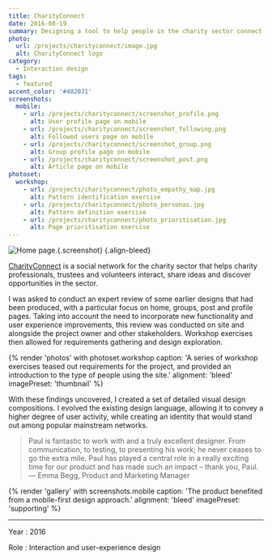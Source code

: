 ```yaml
---
title: CharityConnect
date: 2016-08-19
summary: Designing a tool to help people in the charity sector connect with each other to share ideas and resources.
photo:
  url: /projects/charityconnect/image.jpg
  alt: CharityConnect logo
category:
  - Interaction design
tags:
  - featured
accent_color: '#402031'
screenshots:
  mobile:
    - url: /projects/charityconnect/screenshot_profile.png
      alt: User profile page on mobile
    - url: /projects/charityconnect/screenshot_following.png
      alt: Followed users page on mobile
    - url: /projects/charityconnect/screenshot_group.png
      alt: Group profile page on mobile
    - url: /projects/charityconnect/screenshot_post.png
      alt: Article page on mobile
photoset:
  workshop:
    - url: /projects/charityconnect/photo_empathy_map.jpg
      alt: Pattern identification exercise
    - url: /projects/charityconnect/photo_personas.jpg
      alt: Pattern definition exercise
    - url: /projects/charityconnect/photo_prioritisation.jpg
      alt: Page prioritisation exercise
---
```

![Home page.](screenshot_homepage.png){.screenshot}
{.align-bleed}

[CharityConnect][1] is a social network for the charity sector that helps charity professionals, trustees and volunteers interact, share ideas and discover opportunities in the sector.

I was asked to conduct an expert review of some earlier designs that had been produced, with a particular focus on home, groups, post and profile pages. Taking into account the need to incorporate new functionality and user experience improvements, this review was conducted on site and alongside the project owner and other stakeholders. Workshop exercises then allowed for requirements gathering and design exploration.

{% render 'photos' with photoset.workshop
  caption: 'A series of workshop exercises teased out requirements for the project, and provided an introduction to the type of people using the site.'
  alignment: 'bleed'
  imagePreset: 'thumbnail'
%}

With these findings uncovered, I created a set of detailed visual design compositions. I evolved the existing design language, allowing it to convey a higher degree of user activity, while creating an identity that would stand out among popular mainstream networks.

> Paul is fantastic to work with and a truly excellent designer. From communication, to testing, to presenting his work; he never ceases to go the extra mile. Paul has played a central role in a really exciting time for our product and has made such an impact – thank you, Paul.
> — Emma Begg, Product and Marketing Manager

{% render 'gallery' with screenshots.mobile
  caption: 'The product benefited from a mobile-first design approach.'
  alignment: 'bleed'
  imagePreset: 'supporting'
%}

---

Year
: 2016

Role
: Interaction and user-experience design

[1]: https://www.charityconnect.co.uk
